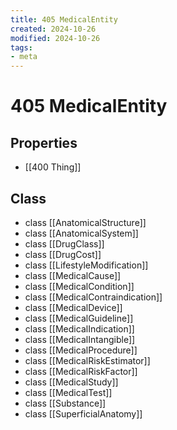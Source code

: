 ```yaml
---
title: 405 MedicalEntity
created: 2024-10-26
modified: 2024-10-26
tags: 
- meta
---
```

# 405 MedicalEntity
## Properties
- [[400 Thing]]

## Class
- class [[AnatomicalStructure]]
- class [[AnatomicalSystem]]
- class [[DrugClass]]
- class [[DrugCost]]
- class [[LifestyleModification]]
- class [[MedicalCause]]
- class [[MedicalCondition]]
- class [[MedicalContraindication]]
- class [[MedicalDevice]]
- class [[MedicalGuideline]]
- class [[MedicalIndication]]
- class [[MedicalIntangible]]
- class [[MedicalProcedure]]
- class [[MedicalRiskEstimator]]
- class [[MedicalRiskFactor]]
- class [[MedicalStudy]]
- class [[MedicalTest]]
- class [[Substance]]
- class [[SuperficialAnatomy]]
